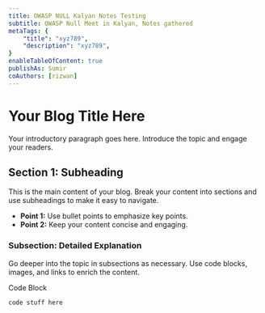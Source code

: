 ```yaml
---
title: OWASP NULL Kalyan Notes Testing
subtitle: OWASP Null Meet in Kalyan, Notes gathered
metaTags: {
    "title": "xyz789",
  	"description": "xyz789",
}
enableTableOfContent: true
publishAs: Sumir 
coAuthors: [rizwan]
---
```


# Your Blog Title Here

Your introductory paragraph goes here. Introduce the topic and engage your readers.


## Section 1: Subheading

This is the main content of your blog. Break your content into sections and use subheadings to make it easy to navigate.

- **Point 1:** Use bullet points to emphasize key points.
- **Point 2:** Keep your content concise and engaging.


### Subsection: Detailed Explanation

Go deeper into the topic in subsections as necessary. Use code blocks, images, and links to enrich the content.

Code Block
```
code stuff here
```


